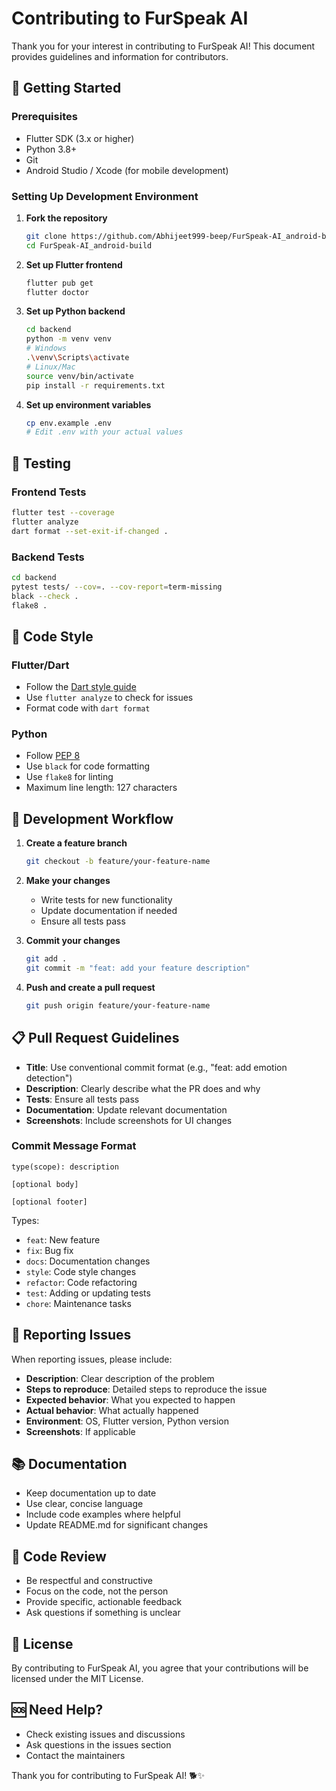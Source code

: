 # Contributing to FurSpeak AI

Thank you for your interest in contributing to FurSpeak AI! This document provides guidelines and information for contributors.

## 🚀 Getting Started

### Prerequisites
- Flutter SDK (3.x or higher)
- Python 3.8+
- Git
- Android Studio / Xcode (for mobile development)

### Setting Up Development Environment

1. **Fork the repository**
   ```bash
   git clone https://github.com/Abhijeet999-beep/FurSpeak-AI_android-build.git
   cd FurSpeak-AI_android-build
   ```

2. **Set up Flutter frontend**
   ```bash
   flutter pub get
   flutter doctor
   ```

3. **Set up Python backend**
   ```bash
   cd backend
   python -m venv venv
   # Windows
   .\venv\Scripts\activate
   # Linux/Mac
   source venv/bin/activate
   pip install -r requirements.txt
   ```

4. **Set up environment variables**
   ```bash
   cp env.example .env
   # Edit .env with your actual values
   ```

## 🧪 Testing

### Frontend Tests
```bash
flutter test --coverage
flutter analyze
dart format --set-exit-if-changed .
```

### Backend Tests
```bash
cd backend
pytest tests/ --cov=. --cov-report=term-missing
black --check .
flake8 .
```

## 📝 Code Style

### Flutter/Dart
- Follow the [Dart style guide](https://dart.dev/guides/language/effective-dart/style)
- Use `flutter analyze` to check for issues
- Format code with `dart format`

### Python
- Follow [PEP 8](https://www.python.org/dev/peps/pep-0008/)
- Use `black` for code formatting
- Use `flake8` for linting
- Maximum line length: 127 characters

## 🔧 Development Workflow

1. **Create a feature branch**
   ```bash
   git checkout -b feature/your-feature-name
   ```

2. **Make your changes**
   - Write tests for new functionality
   - Update documentation if needed
   - Ensure all tests pass

3. **Commit your changes**
   ```bash
   git add .
   git commit -m "feat: add your feature description"
   ```

4. **Push and create a pull request**
   ```bash
   git push origin feature/your-feature-name
   ```

## 📋 Pull Request Guidelines

- **Title**: Use conventional commit format (e.g., "feat: add emotion detection")
- **Description**: Clearly describe what the PR does and why
- **Tests**: Ensure all tests pass
- **Documentation**: Update relevant documentation
- **Screenshots**: Include screenshots for UI changes

### Commit Message Format
```
type(scope): description

[optional body]

[optional footer]
```

Types:
- `feat`: New feature
- `fix`: Bug fix
- `docs`: Documentation changes
- `style`: Code style changes
- `refactor`: Code refactoring
- `test`: Adding or updating tests
- `chore`: Maintenance tasks

## 🐛 Reporting Issues

When reporting issues, please include:
- **Description**: Clear description of the problem
- **Steps to reproduce**: Detailed steps to reproduce the issue
- **Expected behavior**: What you expected to happen
- **Actual behavior**: What actually happened
- **Environment**: OS, Flutter version, Python version
- **Screenshots**: If applicable

## 📚 Documentation

- Keep documentation up to date
- Use clear, concise language
- Include code examples where helpful
- Update README.md for significant changes

## 🤝 Code Review

- Be respectful and constructive
- Focus on the code, not the person
- Provide specific, actionable feedback
- Ask questions if something is unclear

## 📄 License

By contributing to FurSpeak AI, you agree that your contributions will be licensed under the MIT License.

## 🆘 Need Help?

- Check existing issues and discussions
- Ask questions in the issues section
- Contact the maintainers

Thank you for contributing to FurSpeak AI! 🐕✨
